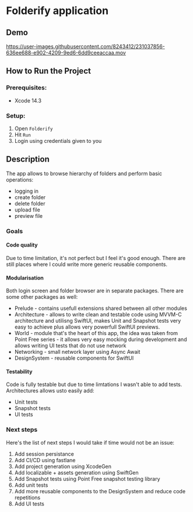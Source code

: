# Folderify application

## Demo
https://user-images.githubusercontent.com/8243412/231037856-636ee688-e902-4209-9ed6-6dd9ceeaccaa.mov


## How to Run the Project

### Prerequisites:
- Xcode 14.3

### Setup:
1. Open `Folderify`
2. Hit `Run`
3. Login using credentials given to you

## Description
The app allows to browse hierarchy of folders and perform basic operations:
* logging in
* create folder
* delete folder
* upload file
* preview file

### Goals
#### Code quality
Due to time limitation, it's not perfect but I feel it's good enough. There are still places where I could 
write more generic reusable components.

#### Modularisation
Both login screen and folder browser are in separate packages. There are some other packages as well:
* Prelude - contains usefull extensions shared between all other modules
* Architecture - allows to write clean and testable code using MVVM-C architecture and utilisng SwiftUI, 
makes Unit and Snapshot tests very easy to achieve plus allows very powerfull SwiftUI previews.
* World - module that's the heart of this app, the idea was taken from Point Free series - it allows very easy
mocking during development and allows writing UI tests that do not use network
* Networking - small network layer using Async Await
* DesignSystem - reusable components for SwiftUI

#### Testability
Code is fully testable but due to time limtations I wasn't able to add tests. Architectures allows usto easily add:
* Unit tests
* Snapshot tests
* UI tests

### Next steps
Here's the list of next steps I would take if time would not be an issue:
1. Add session persistance
2. Add CI/CD using fastlane
3. Add project generation using XcodeGen
4. Add localizable + assets generation using SwiftGen
5. Add Snapshot tests using Point Free snapshot testing library
6. Add unit tests
7. Add more reusable components to the DesignSystem and reduce code repetitions
8. Add UI tests
